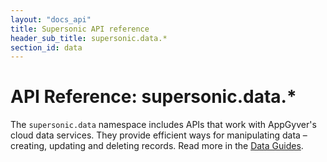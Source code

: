 ```yaml
---
layout: "docs_api"
title: Supersonic API reference
header_sub_title: supersonic.data.*
section_id: data
---
```


# API Reference: supersonic.data.*

The `supersonic.data` namespace includes APIs that work with AppGyver's cloud data services. They provide efficient ways for manipulating data – creating, updating and deleting records. Read more in the [Data Guides](/supersonic/guides/data/).
